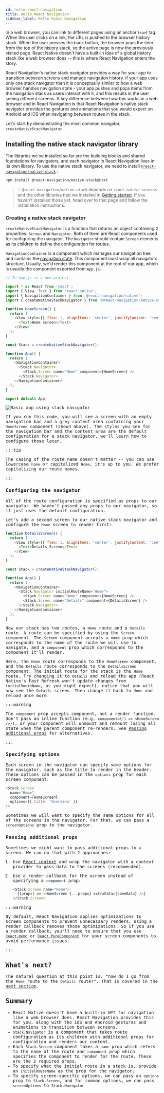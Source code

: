 ```yaml
---
id: hello-react-navigation
title: Hello React Navigation
sidebar_label: Hello React Navigation
---
```


In a web browser, you can link to different pages using an anchor (`<a>`) tag. When the user clicks on a link, the URL is pushed to the browser history stack. When the user presses the back button, the browser pops the item from the top of the history stack, so the active page is now the previously visited page. React Native doesn't have a built-in idea of a global history stack like a web browser does -- this is where React Navigation enters the story.

React Navigation's native stack navigator provides a way for your app to transition between screens and manage navigation history. If your app uses only one stack navigator then it is conceptually similar to how a web browser handles navigation state - your app pushes and pops items from the navigation stack as users interact with it, and this results in the user seeing different screens. A key difference between how this works in a web browser and in React Navigation is that React Navigation's native stack navigator provides the gestures and animations that you would expect on Android and iOS when navigating between routes in the stack.

Let's start by demonstrating the most common navigator, `createNativeStackNavigator`.

## Installing the native stack navigator library

The libraries we've installed so far are the building blocks and shared foundations for navigators, and each navigator in React Navigation lives in its own library. To use the native stack navigator, we need to install [`@react-navigation/native-stack`](https://github.com/react-navigation/react-navigation/tree/main/packages/native-stack) :

```bash npm2yarn
npm install @react-navigation/native-stack@next
```

> 💡 `@react-navigation/native-stack` depends on `react-native-screens` and the other libraries that we installed in [Getting started](getting-started.md). If you haven't installed those yet, head over to that page and follow the installation instructions.

### Creating a native stack navigator

`createNativeStackNavigator` is a function that returns an object containing 2 properties: `Screen` and `Navigator`. Both of them are React components used for configuring the navigator. The `Navigator` should contain `Screen` elements as its children to define the configuration for routes.

`NavigationContainer` is a component which manages our navigation tree and contains the [navigation state](navigation-state.md). This component must wrap all navigators structure. Usually, we'd render this component at the root of our app, which is usually the component exported from `App.js`.

<samp id="hello-react-navigation" />

```js
// In App.js in a new project

import * as React from 'react';
import { View, Text } from 'react-native';
import { NavigationContainer } from '@react-navigation/native';
import { createNativeStackNavigator } from '@react-navigation/native-stack';

function HomeScreen() {
  return (
    <View style={{ flex: 1, alignItems: 'center', justifyContent: 'center' }}>
      <Text>Home Screen</Text>
    </View>
  );
}

const Stack = createNativeStackNavigator();

function App() {
  return (
    <NavigationContainer>
      <Stack.Navigator>
        <Stack.Screen name="Home" component={HomeScreen} />
      </Stack.Navigator>
    </NavigationContainer>
  );
}

export default App;
```

![Basic app using stack navigator](/assets/navigators/stack/basic_stack_nav.png)

If you run this code, you will see a screen with an empty navigation bar and a grey content area containing your `HomeScreen` component (shown above). The styles you see for the navigation bar and the content area are the default configuration for a stack navigator, we'll learn how to configure those later.

:::tip

The casing of the route name doesn't matter -- you can use lowercase `home` or capitalized `Home`, it's up to you. We prefer capitalizing our route names.

:::

### Configuring the navigator

All of the route configuration is specified as props to our navigator. We haven't passed any props to our navigator, so it just uses the default configuration.

Let's add a second screen to our native stack navigator and configure the `Home` screen to render first:

<samp id="hello-react-navigation-full" />

```js
function DetailsScreen() {
  return (
    <View style={{ flex: 1, alignItems: 'center', justifyContent: 'center' }}>
      <Text>Details Screen</Text>
    </View>
  );
}

const Stack = createNativeStackNavigator();

function App() {
  return (
    <NavigationContainer>
      <Stack.Navigator initialRouteName="Home">
        <Stack.Screen name="Home" component={HomeScreen} />
        <Stack.Screen name="Details" component={DetailsScreen} />
      </Stack.Navigator>
    </NavigationContainer>
  );
}
```

Now our stack has two _routes_, a `Home` route and a `Details` route. A route can be specified by using the `Screen` component. The `Screen` component accepts a `name` prop which corresponds to the name of the route we will use to navigate, and a `component` prop which corresponds to the component it'll render.

Here, the `Home` route corresponds to the `HomeScreen` component, and the `Details` route corresponds to the `DetailsScreen` component. The initial route for the stack is the `Home` route. Try changing it to `Details` and reload the app (React Native's Fast Refresh won't update changes from `initialRouteName`, as you might expect), notice that you will now see the `Details` screen. Then change it back to `Home` and reload once more.

:::warning

The `component` prop accepts component, not a render function. Don't pass an inline function (e.g. `component={() => <HomeScreen />}`), or your component will unmount and remount losing all state when the parent component re-renders. See [Passing additional props](#passing-additional-props) for alternatives.

:::

### Specifying options

Each screen in the navigator can specify some options for the navigator, such as the title to render in the header. These options can be passed in the `options` prop for each screen component:

<samp id="hello-react-navigation-with-options" />

```js
<Stack.Screen
  name="Home"
  component={HomeScreen}
  options={{ title: 'Overview' }}
/>
```

Sometimes we will want to specify the same options for all of the screens in the navigator. For that, we can pass a `screenOptions` prop to the navigator.

### Passing additional props

Sometimes we might want to pass additional props to a screen. We can do that with 2 approaches:

1. Use [React context](https://reactjs.org/docs/context.html) and wrap the navigator with a context provider to pass data to the screens (recommended).
2. Use a render callback for the screen instead of specifying a `component` prop:

   ```js
   <Stack.Screen name="Home">
     {(props) => <HomeScreen {...props} extraData={someData} />}
   </Stack.Screen>
   ```

:::warning

By default, React Navigation applies optimizations to screen components to prevent unnecessary renders. Using a render callback removes those optimizations. So if you use a render callback, you'll need to ensure that you use [`React.memo`](https://reactjs.org/docs/react-api.html#reactmemo) or [`React.PureComponent`](https://reactjs.org/docs/react-api.html#reactpurecomponent) for your screen components to avoid performance issues.

:::

## What's next?

The natural question at this point is: "how do I go from the `Home` route to the `Details` route?". That is covered in the [next section](navigating.md).

## Summary

- React Native doesn't have a built-in API for navigation like a web browser does. React Navigation provides this for you, along with the iOS and Android gestures and animations to transition between screens.
- `Stack.Navigator` is a component that takes route configuration as its children with additional props for configuration and renders our content.
- Each `Stack.Screen` component takes a `name` prop which refers to the name of the route and `component` prop which specifies the component to render for the route. These are the 2 required props.
- To specify what the initial route in a stack is, provide an `initialRouteName` as the prop for the navigator.
- To specify screen-specific options, we can pass an `options` prop to `Stack.Screen`, and for common options, we can pass `screenOptions` to `Stack.Navigator`
